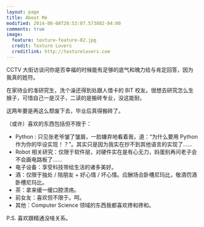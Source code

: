 ```yaml
---
layout: page
title: About Me
modified: 2014-08-08T20:53:07.573882-04:00
comments: true
image:
  feature: texture-feature-02.jpg
  credit: Texture Lovers
  creditlink: http://texturelovers.com
---
```


CCTV 大街访谈问你是否幸福的时候能有足够的底气和魄力给与肯定回答，因为我真的姓符。

在家待业的准研究生，洗个澡还得到处跟人借卡的 BIT 校友。很想去研究怎么生猴子，可惜自己一是汉子，二读的是搬砖专业，没这能耐。

这两年要是再这么颓废下去，毕业后真得搬砖了。

（或许）喜欢的东西包括但不限于：

- Python : 只见张老爷皱了皱眉，一脸嫌弃地看着我，道：“为什么要用 Python 作为你的毕设实现！？”。其实只是因为我实在抄不到其他语言的实现了……
- Robot 相关研究：仅限于软件层，对硬件实在是有心无力，妈蛋别再问老子会不会画电路板了……
- 电子设备：享受科技带给生活的诸多美好。
- 酒：仅限于独处 / 陪朋友 + 好心情 / 坏心情。应酬场合卧槽尼玛比，敬酒罚酒卧槽尼玛比。
- 茶：拿来缓一缓口腔溃疡。
- 前女友：喜欢但不限于。呵。
- 其他：Computer Science 领域的东西我都喜欢搀和搀和。

P.S. 喜欢跟精通没啥关系。
